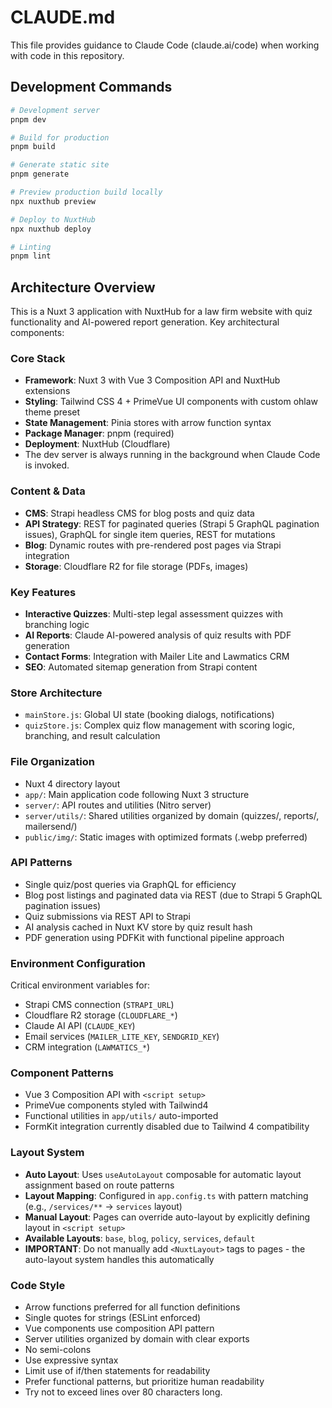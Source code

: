 # CLAUDE.md

This file provides guidance to Claude Code (claude.ai/code) when working with code in this repository.

## Development Commands

```bash
# Development server
pnpm dev

# Build for production
pnpm build

# Generate static site
pnpm generate

# Preview production build locally
npx nuxthub preview

# Deploy to NuxtHub
npx nuxthub deploy

# Linting
pnpm lint
```

## Architecture Overview

This is a Nuxt 3 application with NuxtHub for a law firm website with quiz functionality and AI-powered report generation. Key architectural components:

### Core Stack
- **Framework**: Nuxt 3 with Vue 3 Composition API and NuxtHub extensions
- **Styling**: Tailwind CSS 4 + PrimeVue UI components with custom ohlaw theme preset
- **State Management**: Pinia stores with arrow function syntax
- **Package Manager**: pnpm (required)
- **Deployment**: NuxtHub (Cloudflare)
- The dev server is always running in the background when Claude Code is invoked.

### Content & Data
- **CMS**: Strapi headless CMS for blog posts and quiz data
- **API Strategy**: REST for paginated queries (Strapi 5 GraphQL pagination issues), GraphQL for single item queries, REST for mutations
- **Blog**: Dynamic routes with pre-rendered post pages via Strapi integration
- **Storage**: Cloudflare R2 for file storage (PDFs, images)

### Key Features
- **Interactive Quizzes**: Multi-step legal assessment quizzes with branching logic
- **AI Reports**: Claude AI-powered analysis of quiz results with PDF generation
- **Contact Forms**: Integration with Mailer Lite and Lawmatics CRM
- **SEO**: Automated sitemap generation from Strapi content

### Store Architecture
- `mainStore.js`: Global UI state (booking dialogs, notifications)
- `quizStore.js`: Complex quiz flow management with scoring logic, branching, and result calculation

### File Organization
- Nuxt 4 directory layout
- `app/`: Main application code following Nuxt 3 structure
- `server/`: API routes and utilities (Nitro server)
- `server/utils/`: Shared utilities organized by domain (quizzes/, reports/, mailersend/)
- `public/img/`: Static images with optimized formats (.webp preferred)

### API Patterns
- Single quiz/post queries via GraphQL for efficiency
- Blog post listings and paginated data via REST (due to Strapi 5 GraphQL pagination issues)
- Quiz submissions via REST API to Strapi
- AI analysis cached in Nuxt KV store by quiz result hash
- PDF generation using PDFKit with functional pipeline approach

### Environment Configuration
Critical environment variables for:
- Strapi CMS connection (`STRAPI_URL`)
- Cloudflare R2 storage (`CLOUDFLARE_*`)
- Claude AI API (`CLAUDE_KEY`)
- Email services (`MAILER_LITE_KEY`, `SENDGRID_KEY`)
- CRM integration (`LAWMATICS_*`)

### Component Patterns
- Vue 3 Composition API with `<script setup>`
- PrimeVue components styled with Tailwind4
- Functional utilities in `app/utils/` auto-imported
- FormKit integration currently disabled due to Tailwind 4 compatibility

### Layout System
- **Auto Layout**: Uses `useAutoLayout` composable for automatic layout assignment based on route patterns
- **Layout Mapping**: Configured in `app.config.ts` with pattern matching (e.g., `/services/**` → `services` layout)
- **Manual Layout**: Pages can override auto-layout by explicitly defining layout in `<script setup>`
- **Available Layouts**: `base`, `blog`, `policy`, `services`, `default`
- **IMPORTANT**: Do not manually add `<NuxtLayout>` tags to pages - the auto-layout system handles this automatically

### Code Style
- Arrow functions preferred for all function definitions
- Single quotes for strings (ESLint enforced)
- Vue components use composition API pattern
- Server utilities organized by domain with clear exports
- No semi-colons
- Use expressive syntax
- Limit use of if/then statements for readability
- Prefer functional patterns, but prioritize human readability
- Try not to exceed lines over 80 characters long.